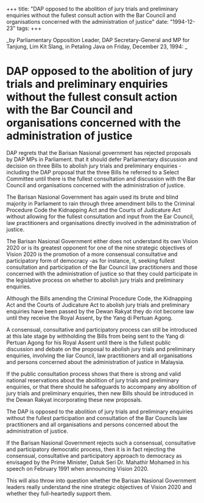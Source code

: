 +++ 
title: "DAP opposed to the abolition of jury trials and preliminary enquiries without the fullest consult action with the Bar Council and organisations concerned with the administration of justice"
date: "1994-12-23"
tags:
+++

_by Parliamentary Opposition Leader, DAP Secretary-General and MP for Tanjung, Lim Kit Slang, in Petaling Java on Friday, December 23, 1994: _

# DAP opposed to the abolition of jury trials and preliminary enquiries without the fullest consult action with the Bar Council and organisations concerned with the administration of justice 

DAP regrets that the Barisan Nasional government has rejected proposals by DAP MPs in Parliament. that it should defer Parliamentary discussion and decision on three Bills to abolish jury trials and preliminary enquiries - including the DAP proposal that the three Bills he referred to a Select Committee until there is the fullest consultation and discussion with the Bar Council and organisations concerned with the administration of justice. </u>

The Barisan Nasional Government has again used its brute and blind majority in Parliament to rain through three amendment bills to the Criminal Procedure Code the Kidnapping Act and the Courts of Judicature Act without allowing for the fullest consultation and input from the Ear Council, law practitioners and organisations directly involved in the administration of justice. 

The Barisan Nasional Government either does not understand its own Vision 2020 or is its greatest opponent for one of the nine strategic objectives of Vision 2020 is the promotion of a more consensual consultative and participatory form of democracy -as for instance, it, seeking fullest consultation and participation of the Bar Council law practitioners and those concerned with the administration of justice so that they could participate in the legislative process on whether to abolish jury trials and preliminary enquiries. 

Although the Bills amending the Criminal Procedure Code, the Kidnapping Act and the Courts of Judicature Act to abolish jury trials and preliminary enquiries have been passed by the Dewan Rakyat they do riot become law until they receive the Royal Assent, by the Yang di Pertuan Agong. 

A consensual, consultative and participatory process can still be introduced at this late stage by withholding the Bills from being sent to the Yang di Pertuan Agong for his Royal Assent until there is the fullest public discussion and debate on the proposal to abolish jury trials and preliminary enquiries, involving the liar Council, law practitioners and all organisations and persons concerned about the administration of justice in Malaysia. 

If the public consultation process shows that there is strong and valid national reservations about the abolition of jury trials and preliminary enquiries, or that there should he safeguards to accompany any abolition of jury trials and preliminary enquiries, then new Bills should be introduced in the Dewan Rakyat incorporating these new proposals. 

The DAP is opposed to the abolition of jury trials and preliminary enquiries without the fullest participation and consultation of the Bar Councils law practitioners and all organisations and persons concerned about the administration of justice. 

If the Barisan Nasional Government rejects such a consensual, consultative and participatory democratic process, then it is in fact rejecting the consensual, consultative and participatory approach to democracy as envisaged by the Prime Minister, Datuk Seri Dr. Mahathir Mohamed in his speech on February 1991 when announcing Vision 2020. 

This will also throw into question whether the Barisan Nasional Government leaders really understand the nine strategic objectives of Vision 2020 and whether they full-heartedly support them. 
 
